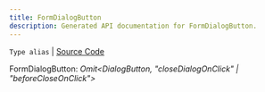 ```yaml
---
title: FormDialogButton
description: Generated API documentation for FormDialogButton.
---
```


`Type alias` | [Source Code](https://github.com/mrCamelCode/jtjs-react/blob/0e141e63e22c212c71ce52ba40f0472cc9028516/lib/components/dialogs/FormDialog.tsx#L4)

FormDialogButton: _Omit<DialogButton, "closeDialogOnClick" | "beforeCloseOnClick">_